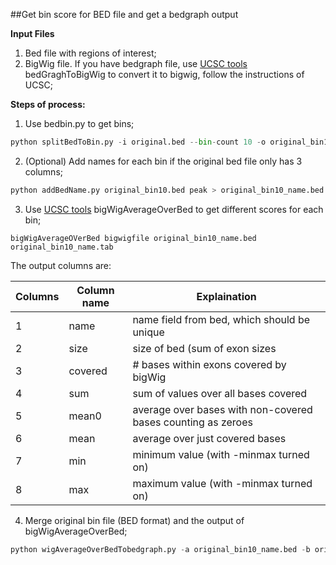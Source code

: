 ##Get bin score for BED file and get a bedgraph output

**Input Files**

1. Bed file with regions of interest;
2. BigWig file. If you have bedgraph file, use [UCSC tools](http://hgdownload.soe.ucsc.edu/admin/exe/macOSX.x86_64/) bedGraghToBigWig to convert it to bigwig, follow the instructions of UCSC;

**Steps of process:**

1. Use bedbin.py to get bins;
```python
python splitBedToBin.py -i original.bed --bin-count 10 -o original_bin10.bed

```

2. (Optional) Add names for each bin if the original bed file only has 3 columns;
```python
python addBedName.py original_bin10.bed peak > original_bin10_name.bed
```

3. Use [UCSC tools](http://hgdownload.soe.ucsc.edu/admin/exe/macOSX.x86_64/) bigWigAverageOverBed to get different scores for each bin;
```shell
bigWigAverageOVerBed bigwigfile original_bin10_name.bed original_bin10_name.tab
```
   
   The output columns are:
   
   Columns|Column name|Explaination
   ---|---|---|
   1 |name | name field from bed, which should be unique
   2 |size | size of bed (sum of exon sizes
   3 |covered | # bases within exons covered by bigWig
   4 |sum|   sum of values over all bases covered
   5 |mean0 |  average over bases with non-covered bases counting as zeroes
   6 |mean | average over just covered bases
   7 | min | minimum value (with -minmax turned on)
   8 | max | maximum value (with -minmax turned on)
   
4. Merge original bin file (BED format) and the output of bigWigAverageOverBed;
```python
python wigAverageOverBedTobedgraph.py -a original_bin10_name.bed -b original_bin10_name.tab --score-type sum -o original_bin10_name.bedgraph
```


